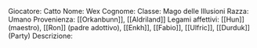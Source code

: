 Giocatore: Catto
Nome: Wex
Cognome: 
Classe: Mago delle Illusioni
Razza: Umano
Provenienza: [[Orkanbunn]], [[Aldriland]]
Legami affettivi: [[Hun]] (maestro), [[Ron]] (padre adottivo), [[Enkh]], [[Fabio]], [[Ulfric]], [[Durduk]] (Party)
Descrizione: